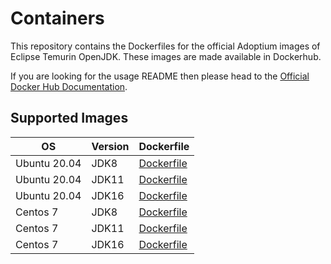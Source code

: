 # Containers

This repository contains the Dockerfiles for the official Adoptium images of Eclipse Temurin OpenJDK. These images are made available in Dockerhub.

If you are looking for the usage README then please head to the [Official Docker Hub Documentation](https://hub.docker.com/_/eclipse-temurin).

## Supported Images

| OS | Version | Dockerfile |
|---|---|---|
|  Ubuntu 20.04 | JDK8 | [Dockerfile](./8/jdk/ubuntu/Dockerfile.releases.full) |
|  Ubuntu 20.04 | JDK11 | [Dockerfile](./11/jdk/ubuntu/Dockerfile.releases.full) |
|  Ubuntu 20.04 | JDK16 | [Dockerfile](./16/jdk/ubuntu/Dockerfile.releases.full) |
|  Centos 7 | JDK8 | [Dockerfile](./8/jdk/centos/Dockerfile.releases.full) |
|  Centos 7 | JDK11 | [Dockerfile](./11/jdk/centos/Dockerfile.releases.full) |
|  Centos 7 | JDK16 | [Dockerfile](./16/jdk/centos/Dockerfile.releases.full) |
